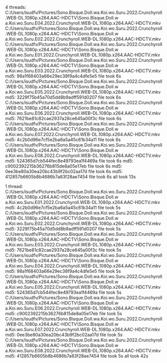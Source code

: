 4 threads:
C:/Users/isudfv/Pictures/Sono.Bisque.Doll.wa.Koi.wo.Suru.2022.Crunchyroll.WEB-DL.1080p.x264.AAC-HDCTV\Sono.Bisque.Doll.w
a.Koi.wo.Suru.E04.2022.Crunchyroll.WEB-DL.1080p.x264.AAC-HDCTV.mkv
C:/Users/isudfv/Pictures/Sono.Bisque.Doll.wa.Koi.wo.Suru.2022.Crunchyroll.WEB-DL.1080p.x264.AAC-HDCTV\Sono.Bisque.Doll.w
a.Koi.wo.Suru.E02.2022.Crunchyroll.WEB-DL.1080p.x264.AAC-HDCTV.mkv
C:/Users/isudfv/Pictures/Sono.Bisque.Doll.wa.Koi.wo.Suru.2022.Crunchyroll.WEB-DL.1080p.x264.AAC-HDCTV\Sono.Bisque.Doll.w
a.Koi.wo.Suru.E01.2022.Crunchyroll.WEB-DL.1080p.x264.AAC-HDCTV.mkv
C:/Users/isudfv/Pictures/Sono.Bisque.Doll.wa.Koi.wo.Suru.2022.Crunchyroll.WEB-DL.1080p.x264.AAC-HDCTV\Sono.Bisque.Doll.w
a.Koi.wo.Suru.E03.2022.Crunchyroll.WEB-DL.1080p.x264.AAC-HDCTV.mkv
md5: 98a1f68403a66e29ec38f9a4c4dfe5e5
file took 6s
C:/Users/isudfv/Pictures/Sono.Bisque.Doll.wa.Koi.wo.Suru.2022.Crunchyroll.WEB-DL.1080p.x264.AAC-HDCTV\Sono.Bisque.Doll.w
a.Koi.wo.Suru.E05.2022.Crunchyroll.WEB-DL.1080p.x264.AAC-HDCTV.mkv
md5: 3229f75b45a70d5dd8b9adff591d0207
file took 6s
C:/Users/isudfv/Pictures/Sono.Bisque.Doll.wa.Koi.wo.Suru.2022.Crunchyroll.WEB-DL.1080p.x264.AAC-HDCTV\Sono.Bisque.Doll.w
a.Koi.wo.Suru.E06.2022.Crunchyroll.WEB-DL.1080p.x264.AAC-HDCTV.mkv
md5: 7621be81c82cae2937a28ce645a00f3c
file took 6s
C:/Users/isudfv/Pictures/Sono.Bisque.Doll.wa.Koi.wo.Suru.2022.Crunchyroll.WEB-DL.1080p.x264.AAC-HDCTV\Sono.Bisque.Doll.w
a.Koi.wo.Suru.E07.2022.Crunchyroll.WEB-DL.1080p.x264.AAC-HDCTV.mkv
md5: 4c2b0d96e7cf5e2ba6a5a45c61b34a11
file took 6s
C:/Users/isudfv/Pictures/Sono.Bisque.Doll.wa.Koi.wo.Suru.2022.Crunchyroll.WEB-DL.1080p.x264.AAC-HDCTV\Sono.Bisque.Doll.w
a.Koi.wo.Suru.E08.2022.Crunchyroll.WEB-DL.1080p.x264.AAC-HDCTV.mkv
md5: 524365d7cb544fec8e49793ea1f4469a
file took 6s
md5: c9002392215b36276b815de8a05e17eb
file took 6s
md5: 0ee3be80a30ea20bc43b9f2bc02aa17d
file took 6s
md5: 412857b6605b8b4686b7a83f28ae7454
file took 6s
all took 13s

1 thread:
C:/Users/isudfv/Pictures/Sono.Bisque.Doll.wa.Koi.wo.Suru.2022.Crunchyroll.WEB-DL.1080p.x264.AAC-HDCTV\Sono.Bisque.Doll.w
a.Koi.wo.Suru.E01.2022.Crunchyroll.WEB-DL.1080p.x264.AAC-HDCTV.mkv
md5: 4c2b0d96e7cf5e2ba6a5a45c61b34a11
file took 5s
C:/Users/isudfv/Pictures/Sono.Bisque.Doll.wa.Koi.wo.Suru.2022.Crunchyroll.WEB-DL.1080p.x264.AAC-HDCTV\Sono.Bisque.Doll.w
a.Koi.wo.Suru.E02.2022.Crunchyroll.WEB-DL.1080p.x264.AAC-HDCTV.mkv
md5: 3229f75b45a70d5dd8b9adff591d0207
file took 5s
C:/Users/isudfv/Pictures/Sono.Bisque.Doll.wa.Koi.wo.Suru.2022.Crunchyroll.WEB-DL.1080p.x264.AAC-HDCTV\Sono.Bisque.Doll.w
a.Koi.wo.Suru.E03.2022.Crunchyroll.WEB-DL.1080p.x264.AAC-HDCTV.mkv
md5: 7621be81c82cae2937a28ce645a00f3c
file took 5s
C:/Users/isudfv/Pictures/Sono.Bisque.Doll.wa.Koi.wo.Suru.2022.Crunchyroll.WEB-DL.1080p.x264.AAC-HDCTV\Sono.Bisque.Doll.w
a.Koi.wo.Suru.E04.2022.Crunchyroll.WEB-DL.1080p.x264.AAC-HDCTV.mkv
md5: 98a1f68403a66e29ec38f9a4c4dfe5e5
file took 5s
C:/Users/isudfv/Pictures/Sono.Bisque.Doll.wa.Koi.wo.Suru.2022.Crunchyroll.WEB-DL.1080p.x264.AAC-HDCTV\Sono.Bisque.Doll.w
a.Koi.wo.Suru.E05.2022.Crunchyroll.WEB-DL.1080p.x264.AAC-HDCTV.mkv
md5: 524365d7cb544fec8e49793ea1f4469a
file took 5s
C:/Users/isudfv/Pictures/Sono.Bisque.Doll.wa.Koi.wo.Suru.2022.Crunchyroll.WEB-DL.1080p.x264.AAC-HDCTV\Sono.Bisque.Doll.w
a.Koi.wo.Suru.E06.2022.Crunchyroll.WEB-DL.1080p.x264.AAC-HDCTV.mkv
md5: c9002392215b36276b815de8a05e17eb
file took 5s
C:/Users/isudfv/Pictures/Sono.Bisque.Doll.wa.Koi.wo.Suru.2022.Crunchyroll.WEB-DL.1080p.x264.AAC-HDCTV\Sono.Bisque.Doll.w
a.Koi.wo.Suru.E07.2022.Crunchyroll.WEB-DL.1080p.x264.AAC-HDCTV.mkv
md5: 0ee3be80a30ea20bc43b9f2bc02aa17d
file took 5s
C:/Users/isudfv/Pictures/Sono.Bisque.Doll.wa.Koi.wo.Suru.2022.Crunchyroll.WEB-DL.1080p.x264.AAC-HDCTV\Sono.Bisque.Doll.w
a.Koi.wo.Suru.E08.2022.Crunchyroll.WEB-DL.1080p.x264.AAC-HDCTV.mkv
md5: 412857b6605b8b4686b7a83f28ae7454
file took 5s
all took 42s